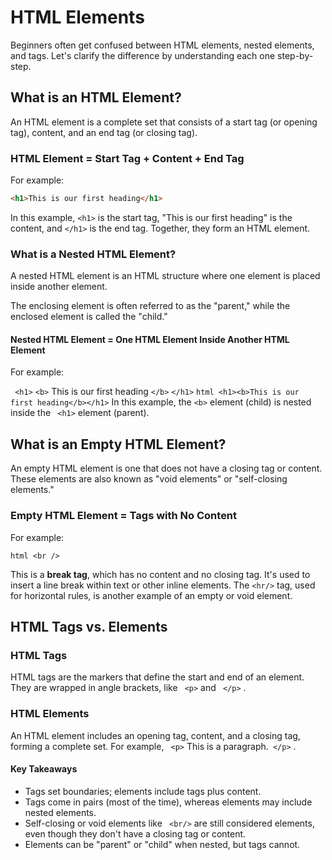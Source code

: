 # HTML Elements
Beginners often get confused between HTML elements, nested elements, and tags. Let's clarify the difference by understanding each one step-by-step.

## What is an HTML Element?
An HTML element is a complete set that consists of a start tag (or opening tag), content, and an end tag (or closing tag).

### HTML Element = Start Tag + Content + End Tag

For example:

```html 
<h1>This is our first heading</h1>
``` 

In this example, `<h1>` is the start tag, "This is our first heading" is the content, and `</h1>` is the end tag. Together, they form an HTML element.

### What is a Nested HTML Element?
A nested HTML element is an HTML structure where one element is placed inside another element.

The enclosing element is often referred to as the "parent," while the enclosed element is called the "child."

#### Nested HTML Element = One HTML Element Inside Another HTML Element

For example:

` <h1>`     `<b>` This is our first heading    `</b>` `</h1>` 
```html <h1><b>This is our first heading</b></h1>``` 
In this example, the `<b>`  element (child) is nested inside the ` <h1>`  element (parent).


## What is an Empty HTML Element?
An empty HTML element is one that does not have a closing tag or content. These elements are also known as "void elements" or "self-closing elements."

### Empty HTML Element = Tags with No Content

For example:

```html <br />``` 

This is a **break tag**, which has no content and no closing tag. It's used to insert a line break within text or other inline elements. The ` <hr/> ` tag, used for horizontal rules, is another example of an empty or void element.

## HTML Tags vs. Elements
### HTML Tags
HTML tags are the markers that define the start and end of an element. They are wrapped in angle brackets, like ` <p>`  and ` </p>` .

### HTML Elements
An HTML element includes an opening tag, content, and a closing tag, forming a complete set. For example, ` <p>` This is a paragraph.` </p>` .

#### Key Takeaways
- Tags set boundaries; elements include tags plus content.
- Tags come in pairs (most of the time), whereas elements may include nested elements.
- Self-closing or void elements like ` <br/>`  are still considered elements, even though they don't have a closing tag or content.
- Elements can be "parent" or "child" when nested, but tags cannot.